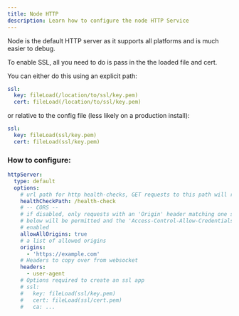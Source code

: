 ```yaml
---
title: Node HTTP
description: Learn how to configure the node HTTP Service
---
```


Node is the default HTTP server as it supports all platforms and is much easier to debug.

To enable SSL, all you need to do is pass in the the loaded file and cert.

You can either do this using an explicit path:

```yaml
ssl:
  key: fileLoad(/location/to/ssl/key.pem)
  cert: fileLoad(/location/to/ssl/key.pem)
```

or relative to the config file (less likely on a production install):

```yaml
ssl:
  key: fileLoad(ssl/key.pem)
  cert: fileLoad(ssl/key.pem)
```

### How to configure:

```yaml
httpServer:
  type: default
  options:
    # url path for http health-checks, GET requests to this path will return 200 if deepstream is alive
    healthCheckPath: /health-check
    # -- CORS --
    # if disabled, only requests with an 'Origin' header matching one specified under 'origins'
    # below will be permitted and the 'Access-Control-Allow-Credentials' response header will be
    # enabled
    allowAllOrigins: true
    # a list of allowed origins
    origins:
      - 'https://example.com'
    # Headers to copy over from websocket
    headers:
      - user-agent
    # Options required to create an ssl app
    # ssl:
    #   key: fileLoad(ssl/key.pem)
    #   cert: fileLoad(ssl/cert.pem)
    #   ca: ...
```